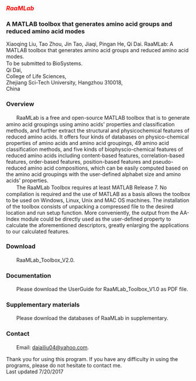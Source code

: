 ### <font color=red>***RaaMLab***</font>

### **A MATLAB toolbox that generates amino acid groups and reduced amino acid modes**

Xiaoqing Liu, Tao Zhou, Jin Tao, Jiaqi, Pingan He, Qi Dai. RaaMLab: A MATLAB toolbox that generates amino acid groups and reduced amino acid modes. </br>To be submitted to BioSystems.
　　</br>Qi Dai,</br>College of Life Sciences,</br>Zhejiang Sci-Tech University, Hangzhou 310018,</br>China

### Overview
　　RaaMLab is a free and open-source MATLAB toolbox that is to generate amino acid groupings using amino acids' properties and classification methods, and further extract the structural and physicochemical features of reduced amino acids. It offers four kinds of databases on physico-chemical properties of amino acids and amino acid groupings, 49 amino acid classification methods, and five kinds of biophyscio-chemical features of reduced amino acids including content-based features, correlation-based features, order-based features, position-based features and pseudo-reduced amino acid compositions, which can be easily computed based on the amino acid groupings with the user-defined alphabet size and amino acids' properties.</br>
　　The RaaMLab Toolbox requires at least MATLAB Release 7. No compilation is required and the use of MATLAB as a basis allows the toolbox to be used on Windows, Linux, Unix and MAC OS machines. The installation of the toolbox consists of unpacking a compressed file to the desired location and run setup function. More conveniently, the output from the AA-Index module could be directly used as the user-defined property to calculate the aforementioned descriptors, greatly enlarging the applications to our calculated features.</br>

### Download
　　RaaMLab_Toolbox_V2.0. </br>

### Documentation
　　Please download the UserGuide for RaaMLab_Toolbox_V1.0 as PDF file. </br>

### Supplementary materials
　　Please download the databases of RaaMLab in supplementary. </br>

### Contact
　　Email: daiailiu04@yahoo.com. </br>


 Thank you for using this program. If you have any difficulty in using the programs, please do not hesitate to contact me.</br>
 Last updated 7/20/2017</br>
